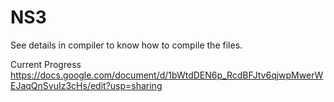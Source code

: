 # NS3

See details in compiler to know how to compile the files.

Current Progress
https://docs.google.com/document/d/1bWtdDEN6p_RcdBFJtv6qjwpMwerWEJaqQnSvuIz3cHs/edit?usp=sharing
